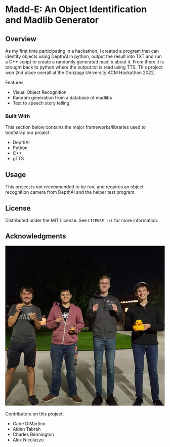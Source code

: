# Madd-E: An Object Identification and Madlib Generator

## Overview
As my first time participating in a hackathon, I created a program that can identify objects using DepthAI in python, output the result into TXT and run a C++ script to create a randomly generated madlib about it. From there it is brought back to python where the output.txt is read using TTS. This project won 2nd place overall at the Gonzaga University ACM Hackathon 2022.

Features:

* Visual Object Recognition
* Random generation from a database of madlibs
* Text to speech story telling

### Built With

This section below contains the major frameworks/libraries used to bootstrap our project.

* DepthAI
* Python
* C++
* gTTS

## Usage

This project is not recommended to be run, and requires an object recognition camera from DepthAI and the helper test program.

## License

Distributed under the MIT License. See `LICENSE.txt` for more information.


## Acknowledgments

![Team Photo (no Charles)](https://github.com/Macbee280/Madd-E/blob/master/images/GU-Hackathon.jpeg?raw=true)

Contributors on this project:

* Gabe DiMartino
* Aiden Tabrah
* Charles Bennington
* Alex Nicolazzo

